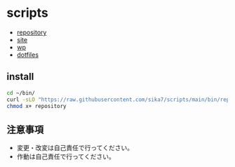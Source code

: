 # scripts

* [repository](/wiki/repository.md)
* [site](/wiki/site.md)
* [wp](/wiki/wp.md)
* [dotfiles](/wiki/dotfiles.md)

## install

```bash
cd ~/bin/
curl -sLO "https://raw.githubusercontent.com/sika7/scripts/main/bin/repository"
chmod x+ repository
```

## 注意事項

* 変更・改変は自己責任で行ってください。
* 作動は自己責任で行ってください。

